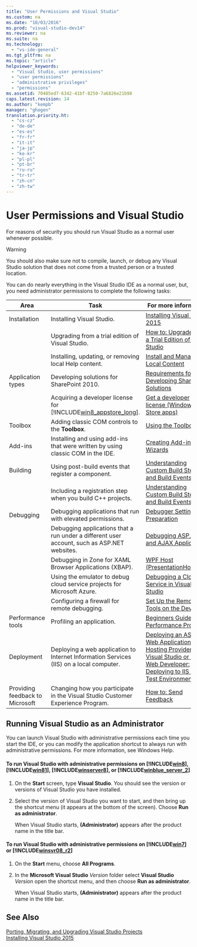 ```yaml
---
title: "User Permissions and Visual Studio"
ms.custom: na
ms.date: "10/03/2016"
ms.prod: "visual-studio-dev14"
ms.reviewer: na
ms.suite: na
ms.technology: 
  - "vs-ide-general"
ms.tgt_pltfrm: na
ms.topic: "article"
helpviewer_keywords: 
  - "Visual Studio, user permissions"
  - "user permissions"
  - "administrative privileges"
  - "permissions"
ms.assetid: 70485ed7-6342-41bf-8250-7a6826e21b98
caps.latest.revision: 14
ms.author: "kempb"
manager: "ghogen"
translation.priority.ht: 
  - "cs-cz"
  - "de-de"
  - "es-es"
  - "fr-fr"
  - "it-it"
  - "ja-jp"
  - "ko-kr"
  - "pl-pl"
  - "pt-br"
  - "ru-ru"
  - "tr-tr"
  - "zh-cn"
  - "zh-tw"
---
```

# User Permissions and Visual Studio
For reasons of security you should run Visual Studio as a normal user whenever possible.  
  
> [!WARNING]
>  You should also make sure not to compile, launch, or debug any Visual Studio solution that does not come from a trusted person or a trusted location.  
  
 You can do nearly everything in the Visual Studio IDE as a normal user, but, you need administrator permissions to complete the following tasks:  
  
|Area|Task|For more information|  
|----------|----------|--------------------------|  
|Installation|Installing Visual Studio.|[Installing Visual Studio 2015](../VS_Installing/installing-visual-studio-2015.md)|  
||Upgrading from a trial edition of Visual Studio.|[How to: Upgrade from a Trial Edition of Visual Studio](../VS_Installing/how-to--upgrade-from-a-trial-edition-of-visual-studio.md)|  
||Installing, updating, or removing local Help content.|[Install and Manage Local Content](../VS_IDE/install-and-manage-local-content.md)|  
|Application types|Developing solutions for SharePoint 2010.|[Requirements for Developing SharePoint Solutions](../Topic/Requirements%20for%20Developing%20SharePoint%20Solutions.md)|  
||Acquiring a developer license for [!INCLUDE[win8_appstore_long](../VS_debugger/includes/win8_appstore_long_md.md)].|[Get a developer license (Windows Store apps)](http://go.microsoft.com/fwlink/?LinkID=241313)|  
|Toolbox|Adding classic COM controls to the **Toolbox**.|[Using the Toolbox](../VS_IDE/using-the-toolbox.md)|  
|Add-ins|Installing and using add-ins that were written by using classic COM in the IDE.|[Creating Add-ins and Wizards](../Topic/Creating%20Add-ins%20and%20Wizards.md)|  
|Building|Using post-build events that register a component.|[Understanding Custom Build Steps and Build Events](../Topic/Understanding%20Custom%20Build%20Steps%20and%20Build%20Events.md)|  
||Including a registration step when you build C++ projects.|[Understanding Custom Build Steps and Build Events](../Topic/Understanding%20Custom%20Build%20Steps%20and%20Build%20Events.md)|  
|Debugging|Debugging applications that run with elevated permissions.|[Debugger Settings and Preparation](../VS_debugger/debugger-settings-and-preparation.md)|  
||Debugging applications that a run under a different user account, such as ASP.NET websites.|[Debugging ASP.NET and AJAX Applications](../VS_debugger/debugging-asp.net-and-ajax-applications.md)|  
||Debugging in Zone for XAML Browser Applications (XBAP).|[WPF Host (PresentationHost.exe)](../Topic/WPF%20Host%20\(PresentationHost.exe\).md)|  
||Using the emulator to debug cloud service projects for Microsoft Azure.|[Debugging a Cloud Service in Visual Studio](http://go.microsoft.com/fwlink/?LinkId=266725)|  
||Configuring a firewall for remote debugging.|[Set Up the Remote Tools on the Device](../Topic/Set%20Up%20the%20Remote%20Tools%20on%20the%20Device.md)|  
|Performance tools|Profiling an application.|[Beginners Guide to Performance Profiling](../VS_IDE/beginners-guide-to-performance-profiling.md)|  
|Deployment|Deploying a web application to Internet Information Services (IIS) on a local computer.|[Deploying an ASP.NET Web Application to a Hosting Provider using Visual Studio or Visual Web Developer: Deploying to IIS as a Test Environment](http://go.microsoft.com/fwlink/?LinkId=266478)|  
|Providing feedback to Microsoft|Changing how you participate in the Visual Studio Customer Experience Program.|[How to: Send Feedback](../VS_not_in_toc/how-to--send-feedback-about-visual-studio.md)|  
  
## Running Visual Studio as an Administrator  
 You can launch Visual Studio with administrative permissions each time you start the IDE, or you can modify the application shortcut to always run with administrative permissions. For more information, see Windows Help.  
  
#### To run Visual Studio with administrative permissions on [!INCLUDE[win8](../dv_TeamTestALM/includes/win8_md.md)], [!INCLUDE[win81](../VS_debugger/includes/win81_md.md)], [!INCLUDE[winserver8](../VS_debugger/includes/winserver8_md.md)], or [!INCLUDE[winblue_server_2](../VS_IDE/includes/winblue_server_2_md.md)]  
  
1.  On the **Start** screen, type **Visual Studio**. You should see the version or versions of Visual Studio you have installed.  
  
2.  Select the version of Visual Studio you want to start, and then bring up the shortcut menu (it appears at the bottom of the screen). Choose **Run as administrator**.  
  
     When Visual Studio starts, **(Administrator)** appears after the product name in the title bar.  
  
#### To run Visual Studio with administrative permissions on [!INCLUDE[win7](../dv_TeamTestALM/includes/win7_md.md)] or [!INCLUDE[winsvr08_r2](../VS_debugger/includes/winsvr08_r2_md.md)]  
  
1.  On the **Start** menu, choose **All Programs**.  
  
2.  In the **Microsoft Visual Studio** *Version* folder select  **Visual Studio** *Version* open the shortcut menu, and then choose **Run as administrator**.  
  
     When Visual Studio starts, **(Administrator)** appears after the product name in the title bar.  
  
## See Also  
 [Porting, Migrating, and Upgrading Visual Studio Projects](../VS_Porting/porting--migrating--and-upgrading-visual-studio-projects.md)   
 [Installing Visual Studio 2015](../VS_Installing/installing-visual-studio-2015.md)
